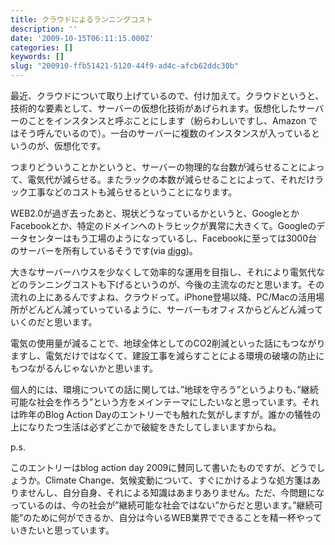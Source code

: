 ```yaml
---
title: クラウドによるランニングコスト
description: ''
date: '2009-10-15T06:11:15.000Z'
categories: []
keywords: []
slug: "200910-ffb51421-5120-44f9-ad4c-afcb62ddc30b"
---
```

最近、クラウドについて取り上げているので、付け加えて。クラウドというと、技術的な要素として、サーバーの仮想化技術があげられます。仮想化したサーバーのことをインスタンスと呼ぶことにします（紛らわしいですし、Amazon ではそう呼んでいるので）。一台のサーバーに複数のインスタンスが入っているというのが、仮想化です。

つまりどういうことかというと、サーバーの物理的な台数が減らせることによって、電気代が減らせる。またラックの本数が減らせることによって、それだけラック工事などのコストも減らせるということになります。

WEB2.0が過ぎ去ったあと、現状どうなっているかというと、GoogleとかFacebookとか、特定のドメインへのトラヒックが異常に大きくて。Googleのデータセンターはもう工場のようになっているし、Facebookに至っては3000台のサーバーを所有しているそうです(via [digg](http://digg.com/d3178dB))。

大きなサーバーハウスを少なくして効率的な運用を目指し、それにより電気代などのランニングコストも下げるというのが、今後の主流なのだと思います。その流れの上にあるんですよね、クラウドって。iPhone登場以降、PC/Macの活用場所がどんどん減っていっているように、サーバーもオフィスからどんどん減っていくのだと思います。

電気の使用量が減ることで、地球全体としてのCO2削減といった話にもつながりますし、電気だけではなくて、建設工事を減らすことによる環境の破壊の防止にもつながるんじゃないかと思います。

個人的には、環境についての話に関しては、”地球を守ろう”というよりも、”継続可能な社会を作ろう”という方をメインテーマにしたいなと思っています。それは昨年のBlog Action Dayのエントリーでも触れた気がしますが。誰かの犠牲の上になりたつ生活は必ずどこかで破綻をきたしてしまいますからね。

p.s.

このエントリーはblog action day 2009に賛同して書いたものですが、どうでしょうか。Climate Change、気候変動について、すぐにかけるような処方箋はありませんし、自分自身、それによる知識はあまりありません。ただ、今問題になっているのは、今の社会が”継続可能な社会ではない”からだと思います。”継続可能”のために何ができるか、自分は今いるWEB業界でできることを精一杯やっていきたいと思っています。